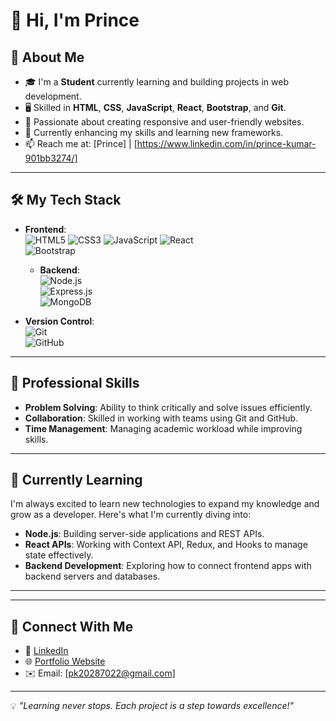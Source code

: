 # 👋 Hi, I'm Prince

## 🌟 About Me
- 🎓 I'm a **Student** currently learning and building projects in web development.
- 🖥️ Skilled in **HTML**, **CSS**, **JavaScript**, **React**, **Bootstrap**, and **Git**.
- 🚀 Passionate about creating responsive and user-friendly websites.
- 🌱 Currently enhancing my skills and learning new frameworks.
- 📫 Reach me at: [Prince] | [https://www.linkedin.com/in/prince-kumar-901bb3274/]

---

## 🛠️ My Tech Stack
- **Frontend**:  
  ![HTML5](https://img.shields.io/badge/HTML5-%23E34F26.svg?style=flat&logo=html5&logoColor=white) 
  ![CSS3](https://img.shields.io/badge/CSS3-%231572B6.svg?style=flat&logo=css3&logoColor=white) 
  ![JavaScript](https://img.shields.io/badge/JavaScript-%23F7DF1E.svg?style=flat&logo=javascript&logoColor=black) 
  ![React](https://img.shields.io/badge/React-%2320232a.svg?style=flat&logo=react&logoColor=%2361DAFB)  
  ![Bootstrap](https://img.shields.io/badge/Bootstrap-%23563D7C.svg?style=flat&logo=bootstrap&logoColor=white)


  - **Backend**:  
  ![Node.js](https://img.shields.io/badge/Node.js-%23339933.svg?style=flat&logo=node.js&logoColor=white)  
  ![Express.js](https://img.shields.io/badge/Express.js-%23000000.svg?style=flat&logo=express&logoColor=white)  
  ![MongoDB](https://img.shields.io/badge/MongoDB-%2347A248.svg?style=flat&logo=mongodb&logoColor=white)


- **Version Control**:  
  ![Git](https://img.shields.io/badge/Git-%23F05033.svg?style=flat&logo=git&logoColor=white)  
  ![GitHub](https://img.shields.io/badge/GitHub-%23121011.svg?style=flat&logo=github&logoColor=white)

---

## 💼 Professional Skills
- **Problem Solving**: Ability to think critically and solve issues efficiently.
- **Collaboration**: Skilled in working with teams using Git and GitHub.
- **Time Management**: Managing academic workload while improving skills.

---
## 🚀 Currently Learning
I'm always excited to learn new technologies to expand my knowledge and grow as a developer. Here's what I'm currently diving into:
- **Node.js**: Building server-side applications and REST APIs.
- **React APIs**: Working with Context API, Redux, and Hooks to manage state effectively.
- **Backend Development**: Exploring how to connect frontend apps with backend servers and databases.

---

---

## 🤝 Connect With Me
- 💼 [LinkedIn](https://www.linkedin.com/in/prince-kumar-901bb3274/)
- 🌐 [Portfolio Website](https://yourportfolio.com)
- ✉️ Email: [pk20287022@gmail.com]

---

💡 *"Learning never stops. Each project is a step towards excellence!"*
